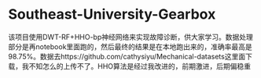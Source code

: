 # Southeast-University-Gearbox
该项目使用DWT-RF+HHO-bp神经网络来实现故障诊断，供大家学习。数据处理部分是再notebook里面跑的，然后最终的结果是在本地跑出来的，准确率最高是98.75%。数据去https://github.com/cathysiyu/Mechanical-datasets这里面下载，我不知怎么的上传不了。HHO算法是经过我改进的，前期激进，后期偏稳重
